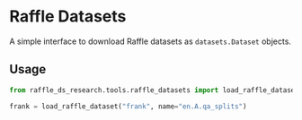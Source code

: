 # Raffle Datasets

A simple interface to download Raffle datasets as `datasets.Dataset` objects.

## Usage

```python
from raffle_ds_research.tools.raffle_datasets import load_raffle_dataset

frank = load_raffle_dataset("frank", name="en.A.qa_splits")
```